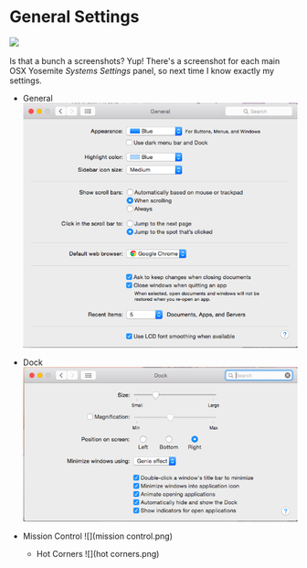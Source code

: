 # General Settings

![](https://33.media.tumblr.com/51e823c71b55ccbda3b83501ec7bc78a/tumblr_nojspeQLd81uqyj6qo1_500.gif)

Is that a bunch a screenshots? Yup! There's a screenshot for each main OSX Yosemite *Systems Settings* panel, so next time I know exactly my settings.

* General
![](general.png)

* Dock
![](dock.png)

* Mission Control
![](mission control.png)

    * Hot Corners
    ![](hot corners.png)

